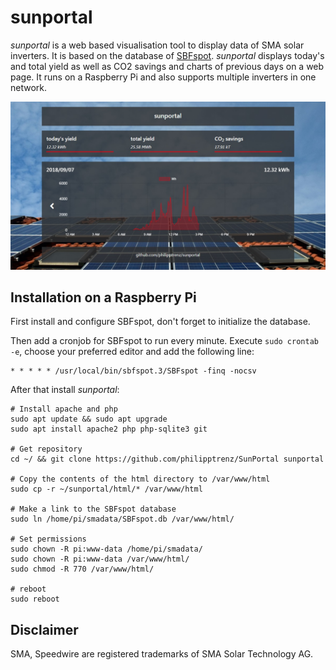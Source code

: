 # sunportal

_sunportal_ is a web based visualisation tool to display data of SMA solar inverters. It is based on the database of [SBFspot](https://github.com/SBFspot/SBFspot). _sunportal_ displays today's and total yield as well as CO2 savings and charts of previous days on a web page. It runs on a Raspberry Pi and also supports multiple inverters in one network.

![sunportal example image](/html/img/sunportal.jpg?raw=true)

## Installation on a Raspberry Pi

First install and configure SBFspot, don't forget to initialize the database. 

Then add a cronjob for SBFspot to run every minute. Execute `sudo crontab -e`, choose your preferred editor and add the following line:

```
* * * * * /usr/local/bin/sbfspot.3/SBFspot -finq -nocsv
```

After that install _sunportal_:

```
# Install apache and php
sudo apt update && sudo apt upgrade
sudo apt install apache2 php php-sqlite3 git

# Get repository
cd ~/ && git clone https://github.com/philipptrenz/SunPortal sunportal

# Copy the contents of the html directory to /var/www/html
sudo cp -r ~/sunportal/html/* /var/www/html

# Make a link to the SBFspot database 
sudo ln /home/pi/smadata/SBFspot.db /var/www/html/

# Set permissions
sudo chown -R pi:www-data /home/pi/smadata/
sudo chown -R pi:www-data /var/www/html/
sudo chmod -R 770 /var/www/html/

# reboot
sudo reboot
```

## Disclaimer

SMA, Speedwire are registered trademarks of SMA Solar Technology AG.
